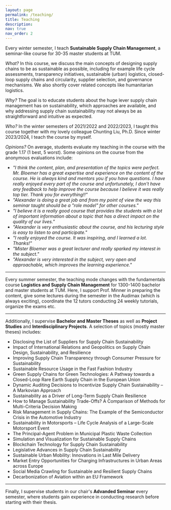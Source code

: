 ```yaml
---
layout: page
permalink: /teaching/
title: Teaching
description: 
nav: true
nav_order: 2
---
```


Every winter semester, I teach **Sustainable Supply Chain Management**, a seminar-like course for 30-35 master students at TUM.

*What?* In this course, we discuss the main concepts of designing supply chains to be as sustainable as possible, including for example life cycle assessments, transparency initiatives, sustainable (urban) logistics, closed-loop supply chains and circularity, supplier selection, and governance mechanisms.
We also shortly cover related concepts like humanitarian logistics.

*Why?* The goal is to educate students about the huge lever supply chain management has on sustainability, which approaches are available, and why addressing supply chain sustainability may not always be as straightforward and intuitive as expected.

*Who?* In the winter semesters of 2021/2022 and 2022/2023, I taught this course together with my lovely colleague Chunting Liu, Ph.D.
Since winter 2023/2024, I teach the course by myself.

*Opinions?* On average, students evaluate my teaching in the course with the grade 1.17 (1 best, 5 worst). Some opinions on the course from the anonymous evaluations include:
- *"I think the content, plan, and presentation of the topics were perfect. Mr. Bloemer has a great expertise and experience on the content of the course. He is always kind and mentors you if you have questions. I have really enjoyed every part of the course and unfortunately, I don't have any feedback to help improve the course because I believe it was really top tier. Thank you for everything!!"*
- *"Alexander is doing a great job and from my point of view the way this seminar taught should be a "role model" for other courses."*
- *"I believe it is a really good course that provides the students with a lot of important information about a topic that has a direct impact on the quality of our lives."*
- *"Alexander is very enthusiastic about the course, and his lecturing style is easy to listen to and participate."*
- *"I really enjoyed the course. It was inspiring, and I learned a lot. Thanks!"*
- *"Mister Bloemer was a great lecturer and really sparked my interest in the subject."*
- *"Alexander is very interested in the subject, very open and approachable, which improves the learning experience."*

---

Every summer semester, the teaching mode changes with the fundamentals course **Logistics and Supply Chain Management** for 1300-1400 bachelor and master students at TUM.
Here, I support Prof. Minner in preparing the content, give some lectures during the semester in the Audimax (which is always exciting), coordinate the 12 tutors conducting 24 weekly tutorials, organize the exams etc.

---

Additionally, I supervise **Bachelor and Master Theses** as well as **Project Studies** and **Interdisciplinary Projects**.
A selection of topics (mostly master theses) includes:
- Disclosing the List of Suppliers for Supply Chain Sustainability
- Impact of International Relations and Geopolitics on Supply Chain Design, Sustainability, and Resilience
- Improving Supply Chain Transparency through Consumer Pressure for Sustainability
- Sustainable Resource Usage in the Fast Fashion Industry
- Green Supply Chains for Green Technologies: A Pathway towards a Closed-Loop Rare Earth Supply Chain in the European Union
- Dynamic Auditing Decisions to Incentivize Supply Chain Sustainability – A Markovian Approach
- Sustainability as a Driver of Long-Term Supply Chain Resilience
- How to Manage Sustainability Trade-Offs? A Comparison of Methods for Multi-Criteria Decision Making
- Risk Management in Supply Chains: The Example of the Semiconductor Crisis in the Automotive Industry
- Sustainability in Motorsports – Life Cycle Analysis of a Large-Scale Motorsport Event
- The Principal-Agent Problem in Municipal Plastic Waste Collection
- Simulation and Visualization for Sustainable Supply Chains
- Blockchain Technology for Supply Chain Sustainability
- Legislative Advances in Supply Chain Sustainability
- Sustainable Urban Mobility: Innovations in Last Mile Delivery
- Market Entry Opportunities for Charging Infrastructures in Urban Areas across Europe
- Social Media Crawling for Sustainable and Resilient Supply Chains
- Decarbonization of Aviation within an EU Framework

---

Finally, I supervise students in our chair's **Advanded Seminar** every semester, where students gain experience in conducting research before starting with their thesis.
